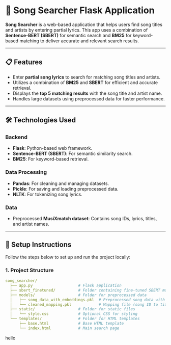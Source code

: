 # 🎵 Song Searcher Flask Application

**Song Searcher** is a web-based application that helps users find song titles and artists by entering partial lyrics. This app uses a combination of **Sentence-BERT (SBERT)** for semantic search and **BM25** for keyword-based matching to deliver accurate and relevant search results.

---

## 📋 **Features**

- Enter **partial song lyrics** to search for matching song titles and artists.
- Utilizes a combination of **BM25** and **SBERT** for efficient and accurate retrieval.
- Displays the **top 5 matching results** with the song title and artist name.
- Handles large datasets using preprocessed data for faster performance.

---

## 🛠️ **Technologies Used**

### **Backend**
- **Flask**: Python-based web framework.
- **Sentence-BERT (SBERT)**: For semantic similarity search.
- **BM25**: For keyword-based retrieval.

### **Data Processing**
- **Pandas**: For cleaning and managing datasets.
- **Pickle**: For saving and loading preprocessed data.
- **NLTK**: For tokenizing song lyrics.

### **Data**
- Preprocessed **MusiXmatch dataset**: Contains song IDs, lyrics, titles, and artist names.

---

## 🚀 **Setup Instructions**

Follow the steps below to set up and run the project locally:

### 1. **Project Structure**
```yaml
song_searcher/
  ├── app.py                    # Flask application
  ├── sbert_finetuned/          # Folder containing fine-tuned SBERT model
  ├── models/                   # Folder for preprocessed data
  │   ├── song_data_with_embeddings.pkl  # Preprocessed song data with embeddings
  │   └── cleaned_mapping.pkl            # Mapping file (song ID to title/artist)
  ├── static/                   # Folder for static files
  │   └── style.css             # Optional CSS for styling
  └── templates/                # Folder for HTML templates
      ├── base.html             # Base HTML template
      └── index.html            # Main search page
```
hello
